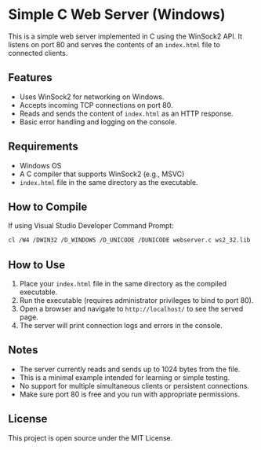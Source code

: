 
# Simple C Web Server (Windows)

This is a simple web server implemented in C using the WinSock2 API. It listens on port 80 and serves the contents of an `index.html` file to connected clients.

## Features

- Uses WinSock2 for networking on Windows.
- Accepts incoming TCP connections on port 80.
- Reads and sends the content of `index.html` as an HTTP response.
- Basic error handling and logging on the console.

## Requirements

- Windows OS
- A C compiler that supports WinSock2 (e.g., MSVC)
- `index.html` file in the same directory as the executable.

## How to Compile

If using Visual Studio Developer Command Prompt:

```bash
cl /W4 /DWIN32 /D_WINDOWS /D_UNICODE /DUNICODE webserver.c ws2_32.lib
```

## How to Use

1. Place your `index.html` file in the same directory as the compiled executable.
2. Run the executable (requires administrator privileges to bind to port 80).
3. Open a browser and navigate to `http://localhost/` to see the served page.
4. The server will print connection logs and errors in the console.

## Notes

- The server currently reads and sends up to 1024 bytes from the file.
- This is a minimal example intended for learning or simple testing.
- No support for multiple simultaneous clients or persistent connections.
- Make sure port 80 is free and you run with appropriate permissions.

## License

This project is open source under the MIT License.

